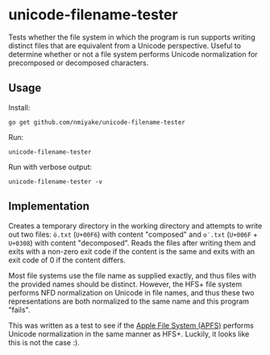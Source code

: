 unicode-filename-tester
=======================
Tests whether the file system in which the program is run supports writing distinct files that are equivalent from a
Unicode perspective. Useful to determine whether or not a file system performs Unicode normalization for precomposed or
decomposed characters.

Usage
-----
Install:

```
go get github.com/nmiyake/unicode-filename-tester
```

Run:

```
unicode-filename-tester
```

Run with verbose output:

```
unicode-filename-tester -v
```

Implementation
--------------
Creates a temporary directory in the working directory and attempts to write out two files: `ö.txt` (`U+00F6`) with
content "composed" and `o¨.txt` (`U+006F` + `U+0308`) with content "decomposed". Reads the files after writing them and
exits with a non-zero exit code if the content is the same and exits with an exit code of 0 if the content differs.

Most file systems use the file name as supplied exactly, and thus files with the provided names should be distinct.
However, the HFS+ file system performs NFD normalization on Unicode in file names, and thus these two representations
are both normalized to the same name and this program "fails".

This was written as a test to see if the [Apple File System (APFS)](https://en.wikipedia.org/wiki/Apple_File_System)
performs Unicode normalization in the same manner as HFS+. Luckily, it looks like this is not the case :).
